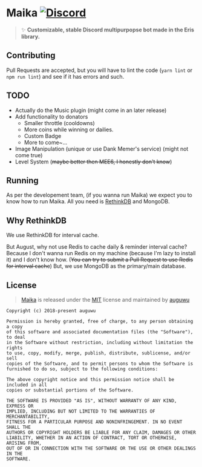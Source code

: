 # Maika [![Discord](https://discordapp.com/api/guilds/382725233695522816/embed.png)](https://discord.gg/7TtMP2n)
> :sparkles: **Customizable, stable Discord multipurpopse bot made in the Eris library.**

## Contributing
Pull Requests are accepted, but you will have to lint the code (`yarn lint` or `npm run lint`) and see if it has errors and such.

## TODO
- Actually do the Music plugin (might come in an later release)
- Add functionality to donators
  - Smaller throttle (cooldowns)
  - More coins while winning or dailies.
  - Custom Badge
  - More to come~...
- Image Manipulation (unique or use Dank Memer's service) (might not come true)
- Level System (~~maybe better then MEE6, I honestly don't know~~)

## Running
As per the developement team, (if you wanna run Maika) we expect you to know how to run Maika. All you need is [RethinkDB](https://github.com/MaikaBot/Maika/blob/master/README.md#why-rethinkdb) and MongoDB.

## Why RethinkDB
We use RethinkDB for interval cache.

But August, why not use Redis to cache daily & reminder interval cache? Because I don't wanna run Redis on my machine (because I'm lazy to install it) and I don't know how. (~~You can try to submit a Pull Request to use Redis for interval cache~~) But, we use MongoDB as the primary/main database.

## License
> [Maika](https://github.com/MaikaBot/Maika) is released under the [MIT](https://github.com/MaikaBot/Maika/blob/master/LICENSE) license and maintained by [auguwu](https://augu.me)

```
Copyright (c) 2018-present auguwu

Permission is hereby granted, free of charge, to any person obtaining a copy
of this software and associated documentation files (the "Software"), to deal
in the Software without restriction, including without limitation the rights
to use, copy, modify, merge, publish, distribute, sublicense, and/or sell
copies of the Software, and to permit persons to whom the Software is
furnished to do so, subject to the following conditions:

The above copyright notice and this permission notice shall be included in all
copies or substantial portions of the Software.

THE SOFTWARE IS PROVIDED "AS IS", WITHOUT WARRANTY OF ANY KIND, EXPRESS OR
IMPLIED, INCLUDING BUT NOT LIMITED TO THE WARRANTIES OF MERCHANTABILITY,
FITNESS FOR A PARTICULAR PURPOSE AND NONINFRINGEMENT. IN NO EVENT SHALL THE
AUTHORS OR COPYRIGHT HOLDERS BE LIABLE FOR ANY CLAIM, DAMAGES OR OTHER
LIABILITY, WHETHER IN AN ACTION OF CONTRACT, TORT OR OTHERWISE, ARISING FROM,
OUT OF OR IN CONNECTION WITH THE SOFTWARE OR THE USE OR OTHER DEALINGS IN THE
SOFTWARE.
```
